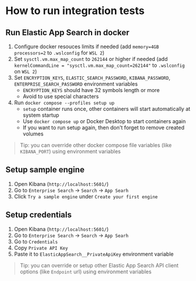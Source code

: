 # How to run integration tests

## Run Elastic App Search in docker
1. Configure docker resouces limits if needed (add `memory=4GB processors=2` to `.wslconfig` for `WSL 2`)
2. Set `sysctl.vm.max_map_count` to `262144` or higher if needed (add `kernelCommandLine = "sysctl.vm.max_map_count=262144"` to `.wslconfig` on `WSL 2`)
3. Set `ENCRYPTION_KEYS`, `ELASTIC_SEARCH_PASSWORD`, `KIBANA_PASSWORD`, `ENTERPRISE_SEARCH_PASSWORD` environment variables
   - `ENCRYPTION_KEYS` should have 32 symbols length or more
   - Avoid to use special characters
4. Run `docker compose --profiles setup up`
   - `setup` container runs once, other containers will start automatically at system startup
   - Use `docker compose up` or Docker Desktop to start containers again
   - If you want to run setup again, then don't forget to remove created volumes

> Tip: you can override other docker compose file variables (like `KIBANA_PORT`) using environment variables

## Setup sample engine
1. Open Kibana (`http://localhost:5601/`)
2. Go to `Enterprise Search` -> `Search` -> `App Searh`
3. Click `Try a sample engine` under `Create your first engine`

## Setup credentials
1. Open Kibana (`http://localhost:5601/`)
2. Go to `Enterprise Search` -> `Search` -> `App Searh`
3. Go to `Credentials`
4. Copy `Private API Key`
5. Paste it to `ElasticAppSearch__PrivateApiKey` environment variable

> Tip: you can override or setup other Elastic App Search API client options (like `Endpoint` url) using environment variables